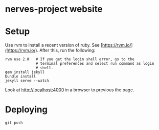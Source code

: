 # nerves-project website

# Setup

Use rvm to install a recent version of ruby. See
[https://rvm.io/](https://rvm.io/).
After this, run the following:

    rvm use 2.0   # If you get the login shell error, go to the
                  # terminal preferences and select run command as login
                  # shell.
    gem install jekyll
    bundle install
    jekyll serve --watch

Look at [http://localhost:4000](http://localhost:4000) in a browser to
previous the page.

# Deploying

    git push
